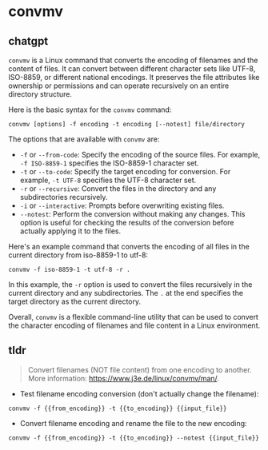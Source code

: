 # convmv 
## chatgpt 
`convmv` is a Linux command that converts the encoding of filenames and the content of files. It can convert between different character sets like UTF-8, ISO-8859, or different national encodings. It preserves the file attributes like ownership or permissions and can operate recursively on an entire directory structure.

Here is the basic syntax for the `convmv` command:

```
convmv [options] -f encoding -t encoding [--notest] file/directory
```

The options that are available with `convmv` are:

- `-f` or `--from-code`: Specify the encoding of the source files. For example, `-f ISO-8859-1` specifies the ISO-8859-1 character set.
- `-t` or `--to-code`: Specify the target encoding for conversion. For example, `-t UTF-8` specifies the UTF-8 character set.
- `-r` or `--recursive`: Convert the files in the directory and any subdirectories recursively.
- `-i` or `--interactive`: Prompts before overwriting existing files.
- `--notest`: Perform the conversion without making any changes. This option is useful for checking the results of the conversion before actually applying it to the files.

Here's an example command that converts the encoding of all files in the current directory from iso-8859-1 to utf-8:

```
convmv -f iso-8859-1 -t utf-8 -r .
```

In this example, the `-r` option is used to convert the files recursively in the current directory and any subdirectories. The `.` at the end specifies the target directory as the current directory.

Overall, `convmv` is a flexible command-line utility that can be used to convert the character encoding of filenames and file content in a Linux environment. 

## tldr 
 
> Convert filenames (NOT file content) from one encoding to another.
> More information: <https://www.j3e.de/linux/convmv/man/>.

- Test filename encoding conversion (don't actually change the filename):

`convmv -f {{from_encoding}} -t {{to_encoding}} {{input_file}}`

- Convert filename encoding and rename the file to the new encoding:

`convmv -f {{from_encoding}} -t {{to_encoding}} --notest {{input_file}}`
